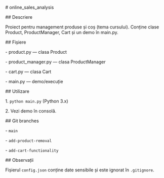 \# online\_sales\_analysis



\## Descriere

Proiect pentru management produse și coș (tema cursului). Conține clase Product, ProductManager, Cart și un demo în main.py.



\## Fișiere

\- product.py — clasa Product

\- product\_manager.py — clasa ProductManager

\- cart.py — clasa Cart

\- main.py — demo/execuție



\## Utilizare

1\. `python main.py` (Python 3.x)

2\. Vezi demo în consolă.



\## Git branches

\- `main`

\- `add-product-removal`

\- `add-cart-functionality`



\## Observații

Fișierul `config.json` conține date sensibile și este ignorat în `.gitignore`.




